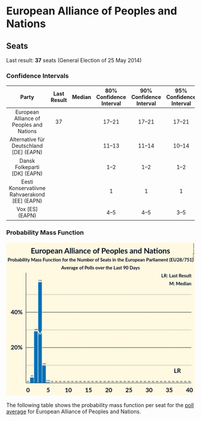 # European Alliance of Peoples and Nations

## Seats

Last result: **37** seats (General Election of 25 May 2014)

### Confidence Intervals

| Party | Last Result | Median | 80% Confidence Interval | 90% Confidence Interval | 95% Confidence Interval | 99% Confidence Interval |
|:-----:|:-----------:|:------:|:-----------------------:|:-----------------------:|:-----------------------:|:-----------------------:|
| European Alliance of Peoples and Nations | 37 |  | 17–21 | 17–21 | 17–21 | 16–22 |
| Alternative für Deutschland [DE] (EAPN) | |  | 11–13 | 11–14 | 10–14 | 10–15 |
| Dansk Folkeparti [DK] (EAPN) | |  | 1–2 | 1–2 | 1–2 | 1–2 |
| Eesti Konservatiivne Rahvaerakond [EE] (EAPN) | |  | 1 | 1 | 1 | 1–2 |
| Vox [ES] (EAPN) | |  | 4–5 | 4–5 | 3–5 | 3–6 |

### Probability Mass Function

![Graph with seats probability mass function not yet produced](average-2019-07-31-seats-pmf-europeanallianceofpeoplesandnations.png "Seats Probability Mass Function")

The following table shows the probability mass function per seat for the [poll average](average-2019-07-31.html) for European Alliance of Peoples and Nations.

